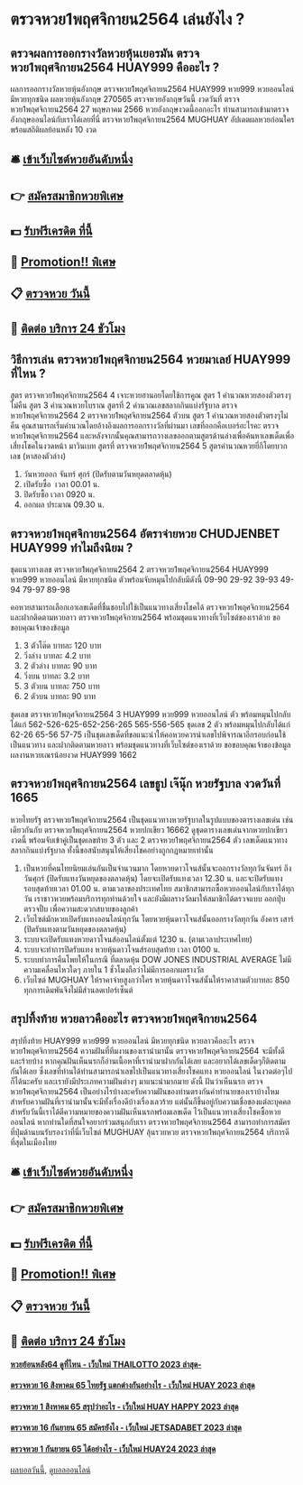# ตรวจหวย1พฤศจิกายน2564 เล่นยังไง ?
## ตรวจผลการออกรางวัลหวยหุ้นเยอรมัน ตรวจหวย1พฤศจิกายน2564 HUAY999 คืออะไร ?
ผลการออกรางวัลหวยหุ้นอังกฤษ ตรวจหวย1พฤศจิกายน2564 HUAY999 หวย999 หวยออนไลน์ มีหวยทุกชนิด ผลหวยหุ้นอังกฤษ 270565 ตรวจหวยอังกฤษวันนี้ งวดวันที่ ตรวจหวย1พฤศจิกายน2564 27 พฤษภาคม 2566 หวยอังกฤษงวดนี้ออกอะไร ท่านสามารถเข้ามาตรวจอังกฤษออนไลน์กับเราได้เลยที่นี่ ตรวจหวย1พฤศจิกายน2564 MUGHUAY อัปเดตผลหวยก่อนใคร พร้อมสถิติผลย้อนหลัง 10 งวด

## 🛎 [เข้าเว็บไซต์หวยอันดับหนึ่ง](https://bit.ly/3BG5bNw)
## 👉 [สมัครสมาชิกหวยพิเศษ](https://bit.ly/3BG5bNw)
## 💵 [รับฟรีเครดิต ที่นี้](https://bit.ly/3C3mvgS)
## 👑 [Promotion!! พิเศษ](https://bit.ly/3C3mvgS)
## 📋 [ตรวจหวย วันนี้](https://bit.ly/3C3mvgS)
## 📱 [ติดต่อ บริการ 24 ชัวโมง](https://bit.ly/3C3mvgS)

## วิธีการเล่น ตรวจหวย1พฤศจิกายน2564 หวยมาเลย์ HUAY999 ที่ไหน ?
สูตร ตรวจหวย1พฤศจิกายน2564 4 เจาะหวยฮานอยโดยใช้การคูณ
สูตร 1 คำนวณหวยสองตัวตรงๆไม่คืน
สูตร 3 คำนวณหวยโบราณ
สูตรที่ 2 คำนวณเลขสลากกินแบ่งรัฐบาล ตรวจหวย1พฤศจิกายน2564 2 ตรวจหวย1พฤศจิกายน2564 ตัวบน
สูตร 1 คำนวณหวยสองตัวตรงๆไม่คืน
คุณสามารถเริ่มคำนวณโดยอ้างอิงผลการออกรางวัลที่ผ่านมา เลขที่ออกคือเบอร์อะไรคะ ตรวจหวย1พฤศจิกายน2564 และหลังจากนั้นคุณสามารถวางเลขออกตามสูตรด้านล่างเพื่อค้นหาเลขเด็ดเพื่อเสี่ยงโชคในงวดหน้า มาวินเบท
สูตรที่ ตรวจหวย1พฤศจิกายน2564 5 สูตรคำนวณหวยยี่กีโดยบวกเลข (หาสองตัวล่าง)
1. วันหวยออก จันทร์ ศุกร์ (ปิดรับตามวันหยุดตลาดหุ้น)
2. เปิดรับซื้อ  เวลา 00.01 น.
3. ปิดรับซื้อ เวลา 0920 น.
4. ออกผล ประมาณ 09.30 น.

## ตรวจหวย1พฤศจิกายน2564 อัตราจ่ายหวย CHUDJENBET HUAY999 ทำไมถึงนิยม ?
ชุดแนวทางเลข ตรวจหวย1พฤศจิกายน2564 2 ตรวจหวย1พฤศจิกายน2564 HUAY999 หวย999 หวยออนไลน์ มีหวยทุกชนิด ตัวพร้อมจับหมุนไปกลับมีดังนี้
09-90
29-92
39-93
49-94
79-97
89-98

คอหวยสามารถเลือกเอาเลขเด็ดที่ชื่นชอบไปใช้เป็นแนวทางเสี่ยงโชคได้ ตรวจหวย1พฤศจิกายน2564 และฝากติดตามหวยลาว ตรวจหวย1พฤศจิกายน2564 พร้อมชุดแนวทางที่เว็บไซต์ของเราด้วย
ขอขอบคุณเจ้าของข้อมูล
1. 3 ตัวโต๊ด บาทละ 120 บาท
2. วิ่งล่าง บาทละ 4.2 บาท
3. 2 ตัวล่าง บาทละ 90 บาท
4. วิ่งบน บาทละ 3.2 บาท
5. 3 ตัวบน บาทละ 750 บาท
6. 2 ตัวบน บาทละ 90 บาท

ชุดเลข ตรวจหวย1พฤศจิกายน2564 3 HUAY999 หวย999 หวยออนไลน์ ตัว พร้อมหมุนไปกลับได้แก่
562-526-625-652-256-265
565-556-565
ชุดเลข 2 ตัว พร้อมหมุนไปกลับได้แก่
62-26
65-56
57-75
เป็นชุดเลขเด็ดที่ขอแนะนำให้คอหวยควรนำเลขไปพิจารณาอีกรอบก่อนใช้เป็นแนวทาง และฝากติดตามหวยลาว พร้อมชุดแนวทางที่เว็บไซต์ของเราด้วย
ขอขอบคุณเจ้าของข้อมูล
ผลงานหวยเณรน้อยงวด HUAY999 1662


## ตรวจหวย1พฤศจิกายน2564 เลขธูป เจ๊นุ๊ก หวยรัฐบาล งวดวันที่ 1665
หวยไทยรัฐ ตรวจหวย1พฤศจิกายน2564 เป็นชุดแนวทางหวยรัฐบาลในรูปแบบของตารางเลขเด่น เช่นเดียวกันกับ ตรวจหวย1พฤศจิกายน2564 หวยปกเขียว 16662 ดูชุดตารางเลขเด่นจากหวยปกเขียวงวดนี้ พร้อมจับเข้าคู่เป็นชุดเลขท้าย 3 ตัว และ 2 ตรวจหวย1พฤศจิกายน2564 ตัว เลขเด็ดแนวทางสลากกินแบ่งรัฐบาล ทั้งนี้ขอสนับสนุนให้เสี่ยงโชคอย่างถูกกฎหมายเท่านั้น
1. เป็นหวยที่คนไทยนิยมเล่นกันเป็นจำนวนมาก โดยหวยดาวโจนส์นั้นจะออกรางวัลทุกวันจันทร์ ถึงวันศุกร์ (ปิดรับแทงวันหยุดของตลาดหุ้น) โดยจะเปิดรับแทงเวลา 12.30 น. และจะปิดรับแทงรอบสุดท้ายเวลา 01.00 น. ตามเวลาของประเทศไทย สมาชิกสามารถซื้อหวยออนไลน์กับเราได้ทุกวัน เราชาวหวยพร้อมบริการทุกท่านด้วยใจ และยังมีผลรางวัลมาให้สมาชิกได้ตรวจแบบ ออกปุ๋บตรวจปั๋บ เพื่อความสะดวกสบายของลูกค้า
2. เว็บไซต์มักหวยเปิดรับแทงออนไลน์ทุกวัน โดยหวยหุ้นดาวโจนส์นั้นออกรางวัลทุกวัน อังคาร เสาร์ (ปิดรับแทงตามวันหยุดของตลาดหุ้น)
3. ระบบจะเปิดรับแทงหวยดาวโจนส์ออนไลน์ตั้งแต่ 1230 น. (ตามเวลาประเทศไทย)
4. ระบบจะทำการปิดรับแทง หวยหุ้นดาวโจนส์รอบสุดท้าย เวลา 0100 น.
5. ระบบทำการคืนโพยให้ในกรณี ที่ตลาดหุ้น DOW JONES INDUSTRIAL AVERAGE ไม่มีความเคลื่อนไหวใดๆ ภายใน 1 ชั่วโมงถือว่าไม่มีการออกผลรางวัล
6. เว็บไซต์ MUGHUAY ให้ราคาจ่ายสูงกว่าใคร หวยหุ้นดาวโจนส์นั้นให้ราคาสามตัวบาทละ 850 ทุกการเดิมพันจึงไม่มีส่วนลดเปอร์เซ็นต์

## สรุปทิ้งท้าย หวยลาวคืออะไร ตรวจหวย1พฤศจิกายน2564
สรุปทิ้งท้าย HUAY999 หวย999 หวยออนไลน์ มีหวยทุกชนิด หวยลาวคืออะไร ตรวจหวย1พฤศจิกายน2564 ความฝันที่ทีมงานของเรานำมานั้น ตรวจหวย1พฤศจิกายน2564 จะมีทั้งดีและร้ายบ้าง หากคุณฝันเห็นนรกก็อ่านเนื้อหาที่เรานำมาฝากกันได้เลย และอยากได้เลขเด็ดๆก็ติดตามกันได้เลย ซึ่งเลขที่ท่านได้ท่านสามารถนำเลขไปเป็นแนวทางเสี่ยงโชคแทง หวยออนไลน์ ในงวดต่อๆไปก็ได้นะครับ และเรายังมีประเภทความฝันต่างๆ มาแนะนำมากมาย ดังนี้
ฝันว่าเห็นนรก ตรวจหวย1พฤศจิกายน2564 เป็นอย่างไรบ้างละครับความฝันของท่านตรงกันคำทำนายของเราบ้างไหม สำหรับความฝันที่เรานำมานั้นจะมีทั้งเรื่องดีบ้างเรื่องเลวร้าย แต่นั้นก็ขึ้นอยู่กับความเชื่อของแต่ละบุคคล สำหรับวันนี้เราได้ตีความหมายของความฝันเห็นนรกพร้อมเลขเด็ด ไว้เป็นแนวทางเสี่ยงโชคซื้อหวยออนไลน์ หากท่านใดที่สนใจอยากร่วมสนุกกับเรา ตรวจหวย1พฤศจิกายน2564 สามารถทำการสมัครที่ปุ่มด้านบนรับรองว่าที่นี่เว็บไซต์ MUGHUAY ลุ้นรวยหวย ตรวจหวย1พฤศจิกายน2564 บริการดีที่สุดในเมืองไทย

## 🛎 [เข้าเว็บไซต์หวยอันดับหนึ่ง](https://bit.ly/3BG5bNw)
## 👉 [สมัครสมาชิกหวยพิเศษ](https://bit.ly/3BG5bNw)
## 💵 [รับฟรีเครดิต ที่นี้](https://bit.ly/3C3mvgS)
## 👑 [Promotion!! พิเศษ](https://bit.ly/3C3mvgS)
## 📋 [ตรวจหวย วันนี้](https://bit.ly/3C3mvgS)
## 📱 [ติดต่อ บริการ 24 ชัวโมง](https://bit.ly/3C3mvgS)

#### [หวยย้อนหลัง64 ดูที่ไหน - เว็บใหม่ THAILOTTO 2023 ล่าสุด-](https://atom.io/themes/หวยย้อนหลัง64%20ดูที่ไหน%20-%20เว็บใหม่%20thailotto%202023%20ล่าสุด-)
#### [ตรวจหวย 16 สิงหาคม 65 ไทยรัฐ แตกต่างกันอย่างไร - เว็บใหม่ HUAY 2023 ล่าสุด](https://atom.io/themes/ตรวจหวย%2016%20สิงหาคม%2065%20ไทยรัฐ%20แตกต่างกันอย่างไร%20-%20เว็บใหม่%20huay%202023%20ล่าสุด)
#### [ตรวจหวย 1 สิงหาคม 65 สรุปว่าอะไร - เว็บใหม่ HUAY HAPPY 2023 ล่าสุด](https://atom.io/themes/ตรวจหวย%201%20สิงหาคม%2065%20สรุปว่าอะไร%20-%20เว็บใหม่%20huay%20happy%202023%20ล่าสุด)
#### [ตรวจหวย 16 กันยายน 65 สมัครยังไง - เว็บใหม่ JETSADABET 2023 ล่าสุด](https://atom.io/themes/ตรวจหวย%2016%20กันยายน%2065%20สมัครยังไง%20-%20เว็บใหม่%20jetsadabet%202023%20ล่าสุด)
#### [ตรวจหวย 1 กันยายน 65 ได้อย่างไร - เว็บใหม่ HUAY24 2023 ล่าสุด](https://atom.io/themes/ตรวจหวย%201%20กันยายน%2065%20ได้อย่างไร%20-%20เว็บใหม่%20huay24%202023%20ล่าสุด)

[ผลบอลวันนี้](https://siamsport.tv "ผลบอลวันนี้"), [ดูบอลออนไลน์](https://siamsport.tv/ดูบอลสด "ดูบอลออนไลน์")